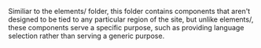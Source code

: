 Similiar to the elements/ folder, this folder contains components that aren't designed to be tied to any particular region of the site, but unlike elements/, these components serve a specific purpose, such as providing language selection rather than serving a generic purpose.
